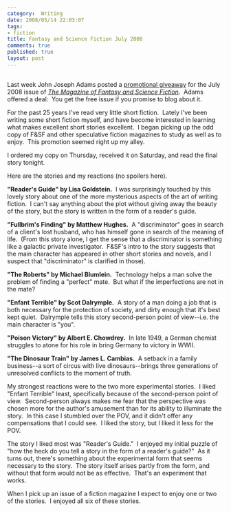 ```yaml
--- 
category:  Writing
date: 2008/05/14 22:03:07
tags: 
- fiction
title: Fantasy and Science Fiction July 2008
comments: true
published: true
layout: post
---
```


<h2></h2>  <p>Last week John Joseph Adams posted a <a href="http://www.sfsite.com/fsf/blog/2008/05/07/get-a-free-copy-of-the-july-2008-issue-of-fsf/">promotional giveaway</a> for the July 2008 issue of <em><a href="http://www.sfsite.com/fsf/index.html">The Magazine of Fantasy and Science Fiction</a></em>.&#160; Adams offered a deal:&#160; You get the free issue if you promise to blog about it.</p>  <p>For the past 25 years I've read very little short fiction.&#160; Lately I've been writing some short fiction myself, and have become interested in learning what makes excellent short stories excellent.&#160; I began picking up the odd copy of F&amp;SF and other speculative fiction magazines to study as well as to enjoy.&#160; This promotion seemed right up my alley.</p>  <p>I ordered my copy on Thursday, received it on Saturday, and read the final story tonight.</p>  <p>Here are the stories and my reactions (no spoilers here).</p>  <p><strong>&quot;Reader's Guide&quot; by Lisa Goldstein.</strong>&#160; I was surprisingly touched by this lovely story about one of the more mysterious aspects of the art of writing fiction.&#160; I can't say anything about the plot without giving away the beauty of the story, but the story is written in the form of a reader's guide.</p>  <p><strong>&quot;Fullbrim's Finding&quot; by Matthew Hughes.</strong>&#160; A &quot;discriminator&quot; goes in search of a client's lost husband, who has himself gone in search of the meaning of life.&#160; (From this story alone, I get the sense that a discriminator is something like a galactic private investigator.&#160; F&amp;SF's intro to the story suggests that the main character has appeared in other short stories and novels, and I suspect that &quot;discriminator&quot; is clarified in those).</p>  <p><strong>&quot;The Roberts&quot; by Michael Blumlein.</strong>&#160; Technology helps a man solve the problem of finding a &quot;perfect&quot; mate.&#160; But what if the imperfections are not in the mate?</p>  <p><strong>&quot;Enfant Terrible&quot; by Scot Dalrymple.</strong>&#160; A story of a man doing a job that is both necessary for the protection of society, and dirty enough that it's best kept quiet.&#160; Dalrymple tells this story second-person point of view--i.e. the main character is &quot;you&quot;.</p>  <p><strong>&quot;Poison Victory&quot; by Albert E. Chowdrey.</strong>&#160; In late 1949, a German chemist struggles to atone for his role in bring Germany to victory in WWII.</p>  <p><strong>&quot;The Dinosaur Train&quot; by James L. Cambias.</strong>&#160; A setback in a family business--a sort of circus with live dinosaurs--brings three generations of unresolved conflicts to the moment of truth.</p>  <p>My strongest reactions were to the two more experimental stories.&#160; I liked &quot;Enfant Terrible&quot; least, specifically because of the second-person point of view.&#160; Second-person always makes me fear that the perspective was chosen more for the author's amusement than for its ability to illuminate the story.&#160; In this case I stumbled over the POV, and it didn't offer any compensations that I could see.&#160; I liked the story, but I liked it less for the POV.</p>  <p>The story I liked most was &quot;Reader's Guide.&quot;&#160; I enjoyed my initial puzzle of &quot;how the heck do you tell a story in the form of a reader's guide?&quot;&#160; As it turns out, there's something about the experimental form that seems necessary to the story.&#160; The story itself arises partly from the form, and without that form would not be as effective.&#160; That's an experiment that works.</p>  <p>When I pick up an issue of a fiction magazine I expect to enjoy one or two of the stories.&#160; I enjoyed all six of these stories.</p>
